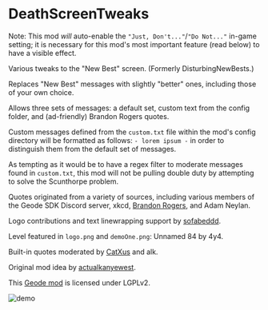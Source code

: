 # DeathScreenTweaks

Note: This mod *will* auto-enable the `"Just, Don't..."`/`"Do Not..."` in-game setting; it is necessary for this mod's most important feature (read below) to have a visible effect.

Various tweaks to the "New Best" screen. (Formerly DisturbingNewBests.)

Replaces "New Best" messages with slightly "better" ones, including those of your own choice.

Allows three sets of messages: a default set, custom text from the config folder, and (ad-friendly) Brandon Rogers quotes.

Custom messages defined from the `custom.txt` file within the mod's config directory will be formatted as follows: `- lorem ipsum -` in order to distinguish them from the default set of messages.

As tempting as it would be to have a regex filter to moderate messages found in `custom.txt`, this mod will not be pulling double duty by attempting to solve the Scunthorpe problem.

Quotes originated from a variety of sources, including various members of the Geode SDK Discord server, xkcd, [Brandon Rogers](https://linktr.ee/brandonbored), and Adam Neylan.

Logo contributions and text linewrapping support by [sofabeddd](https://gdbrowser.com/u/7976112).

Level featured in `logo.png` and `demoOne.png`: Unnamed 84 by 4y4.

Built-in quotes moderated by [CatXus](https://gdbrowser.com/u/14467409) and alk.

Original mod idea by [actualkanyewest](https://gdbrowser.com/u/28091796).

This [Geode mod](https://geode-sdk.org) is licensed under LGPLv2.

![demo](https://github.com/RayDeeUx/DeathScreenTweaks/blob/main/demoOne.png)